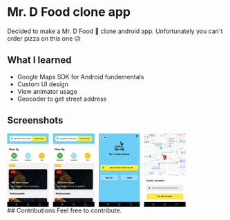 # Mr. D Food clone app
Decided to make a Mr. D Food :hamburger: clone android app. Unfortunately you can't order pizza on this one :disappointed_relieved:

## What I learned
* Google Maps SDK for Android fundementals
* Custom UI design
* View animator usage
* Geocoder to get street address

## Screenshots
<div style="display:flex;" >
<img  src="art/sc1.png" width="19%" >
<img style="margin-left:10px;" src="art/sc1.png" width="19%" >
<img style="margin-left:10px;" src="art/sc2.png" width="19%" >
<img style="margin-left:10px;" src="art/sc3.png" width="19%" >

</div>
## Contributions
Feel free to contribute.